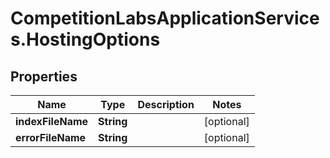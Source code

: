 # CompetitionLabsApplicationServices.HostingOptions

## Properties

Name | Type | Description | Notes
------------ | ------------- | ------------- | -------------
**indexFileName** | **String** |  | [optional] 
**errorFileName** | **String** |  | [optional] 


